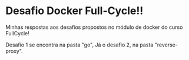 # Desafio Docker Full-Cycle!! 


Minhas respostas aos desafios propostos no módulo de docker do curso FullCycle!

Desafio 1 se encontra na pasta "go",
Já o desafio 2, na pasta "reverse-proxy".